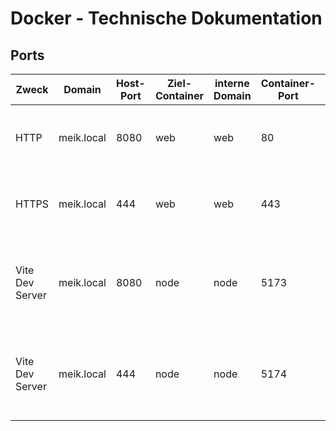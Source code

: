 # Docker - Technische Dokumentation

## Ports

| Zweck | Domain | Host-Port | Ziel-Container | interne Domain | Container-Port | Kommentar |
| --- | --- | --- | --- | --- | --- | --- |
| HTTP | meik.local | 8080 | web | web | 80 | "HTML der Webseiten auf Anfrage (URL) bereitstellen" |
| HTTPS | meik.local | 444 | web | web | 443 | "HTML der Webseiten auf Anfrage (URL) bereitstellen" |
| Vite Dev Server | meik.local | 8080 | node | node | 5173 | Frontend-Assets (vorallem JS, CSS) bereitstellen, nginx als Proxy |
| Vite Dev Server | meik.local | 444 | node | node | 5174 | Frontend-Assets (vorallem JS, CSS) bereitstellen, nginx als Proxy |
